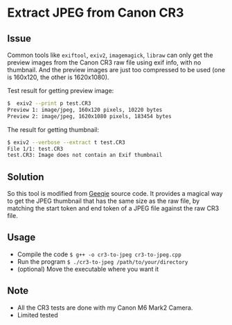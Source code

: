 # Extract JPEG from Canon CR3 


## Issue

Common tools like `exiftool`, `exiv2`, `imagemagick`, `libraw` can only get the preview images from the Canon CR3 raw file using exif info, with no thumbnail. And the preview images are just too compressed to be used (one is 160x120, the other is 1620x1080).


Test result for getting preview image:

```bash
$  exiv2 --print p test.CR3
Preview 1: image/jpeg, 160x120 pixels, 10220 bytes
Preview 2: image/jpeg, 1620x1080 pixels, 183454 bytes
```

The result for getting thumbnail:

```bash
$ exiv2 --verbose --extract t test.CR3
File 1/1: test.CR3
test.CR3: Image does not contain an Exif thumbnail
```


## Solution

So this tool is modified from [Geeqie](https://github.com/BestImageViewer/geeqie/) source code. It provides a magical way to get the JPEG thumbnail that has the same size as the raw file, by matching the start token and end token of a JPEG file against the raw CR3 file. 


## Usage

- Compile the code `$ g++ -o cr3-to-jpeg cr3-to-jpeg.cpp`
- Run the program `$ ./cr3-to-jpeg /path/to/your/directory`
- (optional) Move the executable where you want it



## Note

- All the CR3 tests are done with my Canon M6 Mark2 Camera. 
- Limited tested
